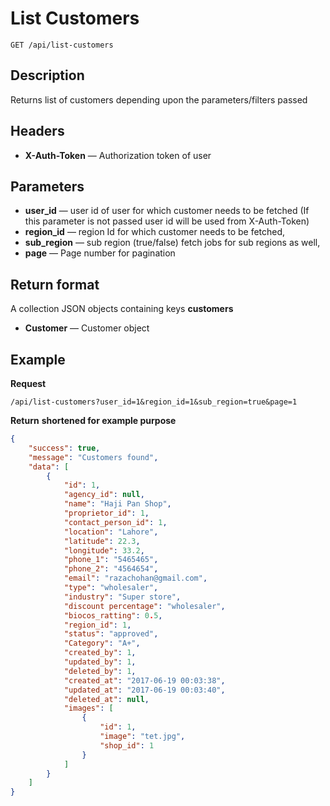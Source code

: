 # List Customers

    GET /api/list-customers

## Description
Returns list of customers depending upon the parameters/filters passed

## Headers
- **X-Auth-Token** — Authorization token of user


## Parameters
- **user_id** — user id of user for which customer needs to be fetched (If this parameter is not passed user id will be used from X-Auth-Token)
- **region_id** — region Id for which customer needs to be fetched,
- **sub_region** — sub region (true/false) fetch jobs for sub regions as well,
- **page** — Page number for pagination


## Return format
A collection JSON objects containing keys **customers**

- **Customer** — Customer object


## Example
**Request**

    /api/list-customers?user_id=1&region_id=1&sub_region=true&page=1

**Return** __shortened for example purpose__
``` json
{
    "success": true,
    "message": "Customers found",
    "data": [
        {
            "id": 1,
            "agency_id": null,
            "name": "Haji Pan Shop",
            "proprietor_id": 1,
            "contact_person_id": 1,
            "location": "Lahore",
            "latitude": 22.3,
            "longitude": 33.2,
            "phone_1": "5465465",
            "phone_2": "4564654",
            "email": "razachohan@gmail.com",
            "type": "wholesaler",
            "industry": "Super store",
            "discount percentage": "wholesaler",
            "biocos_ratting": 0.5,
            "region_id": 1,
            "status": "approved",
            "Category": "A+",
            "created_by": 1,
            "updated_by": 1,
            "deleted_by": 1,
            "created_at": "2017-06-19 00:03:38",
            "updated_at": "2017-06-19 00:03:40",
            "deleted_at": null,
            "images": [
                {
                    "id": 1,
                    "image": "tet.jpg",
                    "shop_id": 1
                }
            ]
        }
    ]
}
```

